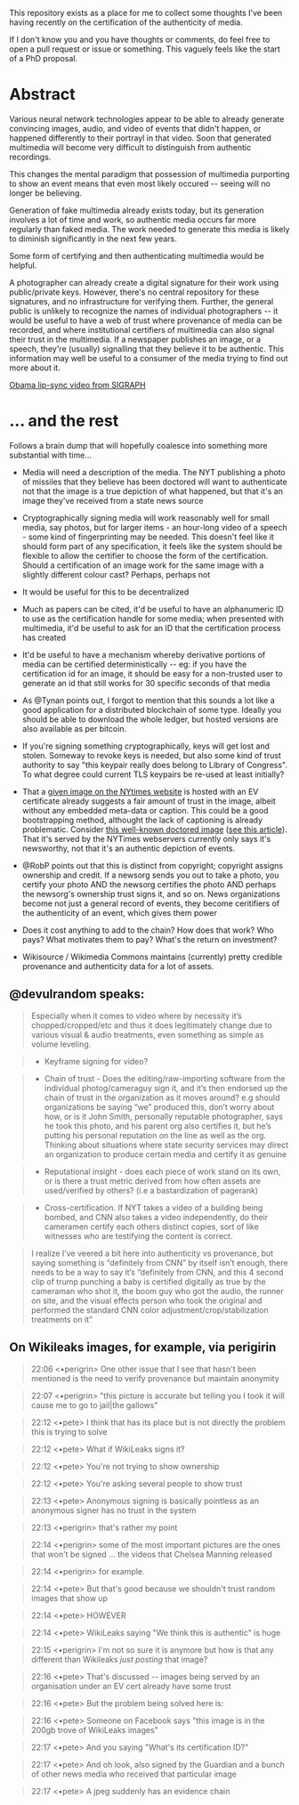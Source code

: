 
This repository exists as a place for me to collect some thoughts I've been having recently on the certification of the authenticity of media.

If I don't know you and you have thoughts or comments, do feel free to open a pull request or issue or something. This vaguely feels like the start of a PhD proposal.

# Abstract

Various neural network technologies appear to be able to already generate convincing images, audio, and video of events that didn't happen, or happened differently to their portrayl in that video. Soon that generated multimedia will become very difficult to distinguish from authentic recordings.

This changes the mental paradigm that possession of multimedia purporting to show an event means that even most likely occured -- seeing will no longer be believing.

Generation of fake multimedia already exists today, but its generation involves a lot of time and work, so authentic media occurs far more regularly than faked media. The work needed to generate this media is likely to diminish significantly in the next few years.

Some form of certifying and then authenticating multimedia would be helpful.

A photographer can already create a digital signature for their work using public/private keys. However, there's no central repository for these signatures, and no infrastructure for verifying them. Further, the general public is unlikely to recognize the names of individual photographers -- it would be useful to have a web of trust where provenance of media can be recorded, and where institutional certifiers of multimedia can also signal their trust in the multimedia. If a newspaper publishes an image, or a speech, they're (usually) signalling that they believe it to be authentic. This information may well be useful to a consumer of the media trying to find out more about it.

[Obama lip-sync video from SIGRAPH](https://www.youtube.com/watch?v=9Yq67CjDqvw)

# ... and the rest

Follows a brain dump that will hopefully coalesce into something more substantial with time...

* Media will need a description of the media. The NYT publishing a photo of missiles that they believe has been doctored will want to authenticate not that the image is a true depiction of what happened, but that it's an image they've received from a state news source

* Cryptographically signing media will work reasonably well for small media, say photos, but for larger items - an hour-long video of a speech - some kind of fingerprinting may be needed. This doesn't feel like it should form part of any specification, it feels like the system should be flexible to allow the certifier to choose the form of the certification. Should a certification of an image work for the same image with a slightly different colour cast? Perhaps, perhaps not

* It would be useful for this to be decentralized

* Much as papers can be cited, it'd be useful to have an alphanumeric ID to use as the certification handle for some media; when presented with multimedia, it'd be useful to ask for an ID that the certification process has created

* It'd be useful to have a mechanism whereby derivative portions of media can be certified deterministically -- eg: if you have the certification id for an image, it should be easy for a non-trusted user to generate an id that still works for 30 specific seconds of that media

* As @Tynan points out, I forgot to mention that this sounds a lot like a good application for a distributed blockchain of some type. Ideally you should be able to download the whole ledger, but hosted versions are also available as per bitcoin.

* If you're signing something cryptographically, keys will get lost and stolen. Someway to revoke keys is needed, but also some kind of trust authority to say "this keypair really does belong to Library of Congress". To what degree could current TLS keypairs be re-used at least initially?

* That a [given image on the NYtimes website](https://static01.nyt.com/images/2017/07/13/sports/00mountain2/00mountain2-superJumbo.jpg) is hosted with an EV certificate already suggests a fair amount of trust in the image, albeit without any embedded meta-data or caption. This could be a good bootstrapping method, althought the lack of captioning is already problematic. Consider [this well-known doctored image](https://static01.nyt.com/images/2008/07/10/world/ledemissiles1.jpg) ([see this article](https://thelede.blogs.nytimes.com/2008/07/10/in-an-iranian-image-a-missile-too-many/)). That it's served by the NYTimes webservers currently only says it's newsworthy, not that it's an authentic depiction of events.

* @RobP points out that this is distinct from copyright; copyright assigns ownership and credit. If a newsorg sends you out to take a photo, you certify your photo AND the newsorg certifies the photo AND perhaps the newsorg's ownership trust signs it, and so on. News organizations become not just a general record of events, they become ceritifiers of the authenticity of an event, which gives them power

* Does it cost anything to add to the chain? How does that work? Who pays? What motivates them to pay? What's the return on investment?

* Wikisource / Wikimedia Commons maintains (currently) pretty credible provenance and authenticity data for a lot of assets. 

## @devulrandom speaks:

> Especially when it comes to video where by necessity it’s chopped/cropped/etc and thus it does legitimately change due to various visual & audio treatments, even something as simple as volume leveling.

> - Keyframe signing for video?

> - Chain of trust - Does the editing/raw-importing software from the individual photog/cameraguy sign it, and it’s then endorsed up the chain of trust in the organization as it moves around? e.g should organizations be saying “we” produced this, don’t worry about how, or is it John Smith, personally reputable photographer, says he took this photo, and his parent org also certifies it, but he’s putting his personal reputation on the line as well as the org. Thinking about situations where state security services may direct an organization to produce certain media and certify it as genuine

> - Reputational insight - does each piece of work stand on its own, or is there a trust metric derived from how often assets are used/verified by others? (i.e a bastardization of pagerank)

> - Cross-certification. If NYT takes a video of a building being bombed, and CNN also takes a video independently, do their cameramen certify each others distinct copies, sort of like witnesses who are testifying the content is correct.

> I realize I’ve veered a bit here into authenticity vs provenance, but saying something is “definitely from CNN” by itself isn’t enough, there needs to be a way to say it’s “definitely from CNN, and this 4 second clip of trump punching a baby is certified digitally as true by the cameraman who shot it, the boom guy who got the audio, the runner on site, and the visual effects person who took the original and performed the standard CNN color adjustment/crop/stabilization treatments on it”

## On Wikileaks images, for example, via perigirin

> 22:06 <•perigrin> One other issue that I see that hasn't been mentioned is the need to verify provenance but maintain anonymity

> 22:07 <•perigrin> "this picture is accurate but telling you I took it will cause me to go to jail|the gallows"

> 22:12 <•pete> I think that has its place but is not directly the problem this is trying to solve

> 22:12 <•pete> What if WikiLeaks signs it?

> 22:12 <•pete> You're not trying to show ownership

> 22:12 <•pete> You're asking several people to show trust

> 22:13 <•pete> Anonymous signing is basically pointless as an anonymous signer has no trust in the system

> 22:13 <•perigrin> that's rather my point

> 22:14 <•perigrin> some of the most important pictures are the ones that won't be signed ... the videos that Chelsea Manning released

> 22:14 <•perigrin> for example.

> 22:14 <•pete> But that's good because we shouldn't trust random images that show up

> 22:14 <•pete> HOWEVER

> 22:14 <•pete> WikiLeaks saying "We think this is authentic" is huge

> 22:15 <•perigrin> I'm not so sure it is anymore but how is that any different than Wikileaks *just posting* that image?

> 22:16 <•pete> That's discussed -- images being served by an organisation under an EV cert already have some trust

> 22:16 <•pete> But the problem being solved here is:

> 22:16 <•pete> Someone on Facebook says "this image is in the 200gb trove of WikiLeaks images"

> 22:17 <•pete> And you saying "What's its certification ID?"

> 22:17 <•pete> And oh look, also signed by the Guardian and a bunch of other news media who received that particular image

> 22:17 <•pete> A jpeg suddenly has an evidence chain
